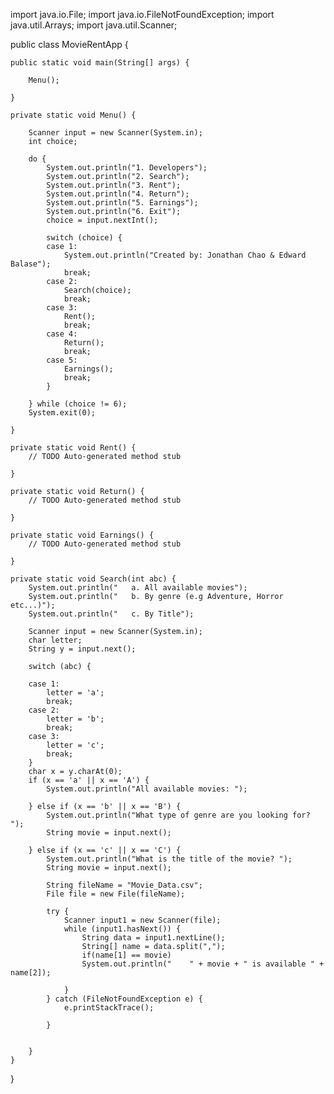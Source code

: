 import java.io.File;
import java.io.FileNotFoundException;
import java.util.Arrays;
import java.util.Scanner;

public class MovieRentApp {

	public static void main(String[] args) {

		Menu();

	}

	private static void Menu() {

		Scanner input = new Scanner(System.in);
		int choice;

		do {
			System.out.println("1. Developers");
			System.out.println("2. Search");
			System.out.println("3. Rent");
			System.out.println("4. Return");
			System.out.println("5. Earnings");
			System.out.println("6. Exit");
			choice = input.nextInt();

			switch (choice) {
			case 1:
				System.out.println("Created by: Jonathan Chao & Edward Balase");
				break;
			case 2:
				Search(choice);
				break;
			case 3:
				Rent();
				break;
			case 4:
				Return();
				break;
			case 5:
				Earnings();
				break;
			}

		} while (choice != 6);
		System.exit(0);

	}

	private static void Rent() {
		// TODO Auto-generated method stub

	}

	private static void Return() {
		// TODO Auto-generated method stub

	}

	private static void Earnings() {
		// TODO Auto-generated method stub

	}

	private static void Search(int abc) {
		System.out.println("   a. All available movies");
		System.out.println("   b. By genre (e.g Adventure, Horror etc...)");
		System.out.println("   c. By Title");

		Scanner input = new Scanner(System.in);
		char letter;
		String y = input.next();

		switch (abc) {

		case 1:
			letter = 'a';
			break;
		case 2:
			letter = 'b';
			break;
		case 3:
			letter = 'c';
			break;
		}
		char x = y.charAt(0);
		if (x == 'a' || x == 'A') {
			System.out.println("All available movies: ");

		} else if (x == 'b' || x == 'B') {
			System.out.println("What type of genre are you looking for? ");
			String movie = input.next();

		} else if (x == 'c' || x == 'C') {
			System.out.println("What is the title of the movie? ");
			String movie = input.next();

			String fileName = "Movie_Data.csv";
			File file = new File(fileName);
	
			try {
				Scanner input1 = new Scanner(file);
				while (input1.hasNext()) {
					String data = input1.nextLine();
					String[] name = data.split(",");
					if(name[1] == movie)
					System.out.println("	" + movie + " is available " + name[2]);
		
				}
			} catch (FileNotFoundException e) {
				e.printStackTrace();

			}

			
		}
	}
}
 
